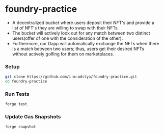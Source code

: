 # foundry-practice

- A decentralized bucket where users deposit their NFT's and provide a list of NFT's they are willing to swap with their NFTs. 
- The bucket will actively look out for any match between two distinct users(offer of one with the consideration of the other). 
- Furthermore, our Dapp will automatically exchange the NFTs when there is a match between two users; thus, users get their desired NFTs without actively golfing for them on marketplaces.


### Setup

```sh
git clone https://github.com/i-m-aditya/foundry-practice.git
cd foundry-practice
```

### Run Tests

```sh
forge test
```

### Update Gas Snapshots

```sh
forge snapshot
```
